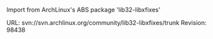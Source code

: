 Import from ArchLinux's ABS package 'lib32-libxfixes'

URL: svn://svn.archlinux.org/community/lib32-libxfixes/trunk
Revision: 98438
